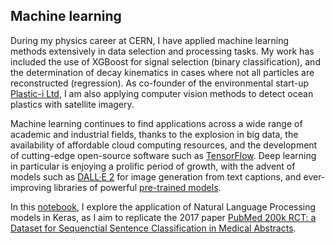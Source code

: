## Machine learning

During my physics career at CERN, I have applied machine learning methods extensively in data selection and processing tasks. My work has included the use of XGBoost for signal selection (binary classification), and the determination of decay kinematics in cases where not all particles are reconstructed (regression). As co-founder of the environmental start-up [Plastic-i Ltd](https://www.plastic-i.com/), I am also applying computer vision methods to detect ocean plastics with satellite imagery. 

Machine learning continues to find applications across a wide range of academic and industrial fields, thanks to the explosion in big data, the availability of affordable cloud computing resources, and the development of cutting-edge open-source software such as [TensorFlow](https://www.tensorflow.org/). Deep learning in particular is enjoying a prolific period of growth, with the advent of models such as [DALL·E 2](https://openai.com/dall-e-2/) for image generation from text captions, and ever-improving libraries of powerful [pre-trained models](https://huggingface.co/).

In this [notebook](https://guides.github.com/features/mastering-markdown/), I explore the application of Natural Language Processing models in Keras, as I aim to replicate the 2017 paper [PubMed 200k RCT: a Dataset for Sequenctial Sentence Classification in Medical Abstracts](https://arxiv.org/abs/1710.06071).
